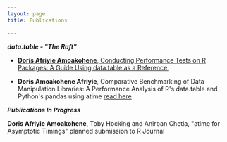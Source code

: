 ```yaml
---
layout: page
title: Publications

---
```

***data.table - "The Raft"***

- [**Doris Afriyie Amoakohene**, Conducting Performance Tests on R Packages: A Guide Using data.table as a Reference.](https://github.com/rdatatable-community/The-Raft/tree/main/posts/2024-09-01-Performance-Doris_Amoakohene)

-  **Doris Amoakohene Afriyie**, Comparative Benchmarking of Data Manipulation Libraries: A Performance Analysis of R's data.table and Python's pandas using atime [read here](https://github.com/rdatatable-community/The-Raft/tree/main/posts/2024-09-01-Performance%20Comparison%3A%20Data.table%20in%20R%20and%20Pandas%20in%20Python-Doris%20Amoakohene)



***Publications In Progress***

**Doris Afriyie Amoakohene**, Toby Hocking and Anirban Chetia, "atime for Asymptotic Timings" planned submission to R Journal



